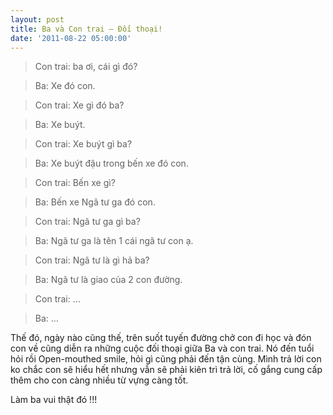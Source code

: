 ```yaml
---
layout: post
title: Ba và Con trai – Đối thoại!
date: '2011-08-22 05:00:00'
---
```


> Con trai: ba ơi, cái gì đó?

> Ba: Xe đó con.

> Con trai: Xe gì đó ba?

> Ba: Xe buýt.

> Con trai: Xe buýt gì ba?

> Ba: Xe buýt đậu trong bến xe đó con.

> Con trai: Bến xe gì?

> Ba: Bến xe Ngã tư ga đó con.

> Con trai: Ngã tư ga gì ba?

> Ba: Ngã tư ga là tên 1 cái ngã tư con ạ.

> Con trai: Ngã tư là gì hả ba?

> Ba: Ngã tư là giao của 2 con đường.

> Con trai: …

> Ba: …

Thế đó, ngày nào cũng thế, trên suốt tuyến đường chở con đi học và đón con về cũng diễn ra những cuộc đối thoại giữa Ba và con trai. Nó đến tuổi hỏi rồi Open-mouthed smile, hỏi gì cũng phải đến tận cùng. Mình trả lời con ko chắc con sẽ hiểu hết nhưng vẫn sẽ phải kiên trì trả lời, cố gắng cung cấp thêm cho con càng nhiều từ vựng càng tốt.

Làm ba vui thật đó !!!